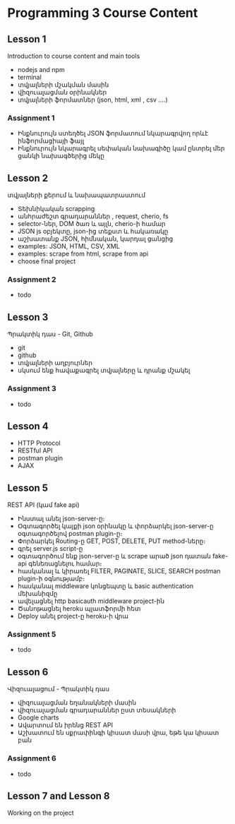 # Programming 3 Course Content

## Lesson 1

Introduction to course content and main tools

- nodejs and npm
- terminal
- տվյալների մշակման մասին
- վիզուալացման օրինակներ
- տվյալների ֆորմատներ  (json, html, xml , csv ....)

### Assignment 1

- Ինքնուրույն ստեղծել JSON ֆորմատում նկարագրվող որևէ ինֆորմացիայի ֆայլ
- Ինքնուրույն նկարագրել սեփական նախագիծը կամ ընտրել մեր ցանկի նախագծերից մեկը

## Lesson 2 

տվյալների քերում և նախապատրաստում

- Տեխնիկական scrapping
- անհրաժեշտ գրադարաններ , request, cherio, fs
- selector-ներ, DOM ծառ և այլն, cherio-ի համար
- JSON js օբյեկտը, json-ից տեքստ և հակառակը
- աշխատանք JSON, հիմնական, կարդալ ցանցից
- examples: JSON, HTML, CSV, XML
- examples: scrape from html, scrape from api 
- choose final project

### Assignment 2

- todo

## Lesson 3

Պրակտիկ դաս - Git, Github

- git
- github
- տվյալների աղբյուրներ
- սկսում ենք հավաքագրել տվյալները և դրանք մշակել

### Assignment 3

- todo

## Lesson 4

- HTTP Protocol
- RESTful API
- postman plugin
- AJAX


## Lesson 5

REST API (կամ fake api)

- Ինստալ անել json-server-ը։ 
- Օգտագործել կայքի json օրինակը և փորձարկել json-server-ը օգտագործելով postman plugin-ը։ 
- Փորձարկել Routing-ը GET, POST, DELETE, PUT method-ները։
- գրել server.js script-ը
- օգտագործում ենք json-server-ը և scrape արած json դատան fake-api գենեռացնելու համար։
- հասկանալ և կիրառել FILTER, PAGINATE, SLICE, SEARCH postman plugin-ի օգնությամբ։ 
- հասկանալ middleware կոնցեպտը և basic authentication մեխանիզմը
- ավելացնել http basicauth middleware project-ին
- Ծանոթացնել heroku պլատֆորմի հետ
- Deploy անել project-ը heroku-ի վրա

### Assignment 5

- todo

## Lesson 6

Վիզուալացում - Պրակտիկ դաս

- վիզուալացման եղանակների մասին
- վիզուալացման գրադարաններ ըստ տեսակների
- Google charts
- Ավարտում են իրենց REST API
- Աշխատում են սքրափինգի կիսատ մասի վրա, եթե կա կիսատ բան

### Assignment 6

- todo

## Lesson 7 and Lesson 8

Working on the project













